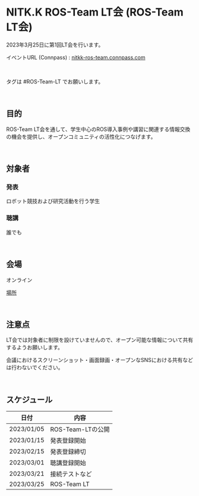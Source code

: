 # NITK.K ROS-Team LT会 (ROS-Team LT会)

2023年3月25日に第1回LT会を行います。

イベントURL (Connpass) : [nitkk-ros-team.connpass.com](https://nitkk-ros-team.connpass.com/)

<br>

タグは #ROS-Team-LT でお願いします。

<br>

## 目的

ROS-Team LT会を通して、学生中心のROS導入事例や講習に関連する情報交換の機会を提供し、オープンコミュニティの活性化につなげます。

<br>

## 対象者

### 発表

ロボット競技および研究活動を行う学生

### 聴講

誰でも

<br>

## 会場

オンライン

[場所](https://nitkk-ros-team.github.io/LT-Pages/04_venue/)

<br>

## 注意点

LT会では対象者に制限を設けていませんので、オープン可能な情報について共有するようお願いします。

会議におけるスクリーンショット・画面録画・オープンなSNSにおける共有などは行わないでください。

<br>

## スケジュール

| 日付 | 内容 |
| --- | --- |
| 2023/01/05 | ROS-Team-LTの公開 |
| 2023/01/15 | 発表登録開始 |
| 2023/02/15 | 発表登録締切 |
| 2023/03/01 | 聴講登録開始 |
| 2023/03/21 | 接続テストなど |
| 2023/03/25 | ROS-Team LT |

<br>